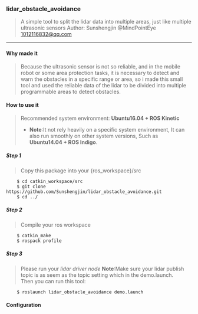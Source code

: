 ### lidar_obstacle_avoidance

>A simple tool to split the lidar data into multiple areas, just like multiple ultrasonic sensors
>Author: Sunshengjin @MindPointEye
1012116832@qq.com

---

####  Why made it 
>Because the ultrasonic sensor is not so reliable, and in the mobile robot or some area protection tasks, it is necessary to detect and warn the obstacles in a specific range or area, so i made this small tool and used the reliable data of the lidar to be divided into multiple programmable areas to detect obstacles.

#### How to use it 
>Recommended system environment: **Ubuntu16.04 + ROS Kinetic**
>+ **Note**:It not rely heavily on a specific system environment, It can also run smoothly on other system versions, Such as **Ubuntu14.04 + ROS Indigo**.
##### Step 1
> Copy this package into your {ros_workspace}/src
```
    $ cd catkin_workspace/src
    $ git clone https://github.com/Sunshengjin/lidar_obstacle_avoidance.git
    $ cd ../
```
##### Step 2
>Compile your ros workspace
```
    $ catkin_make
    $ rospack profile
```
##### Step 3
>  Please run your *lidar driver node*
>   **Note**:Make sure your lidar publish topic is as seem as the topic setting which in the demo.launch.  
>  Then you can run this tool:
```
    $ roslaunch lidar_obstacle_avoidance demo.launch
```
#### Configuration





